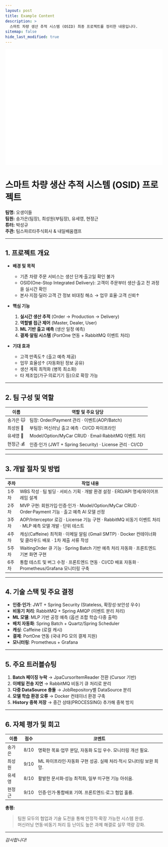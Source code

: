 ```yaml
---
layout: post
title: Example Content
description: >
  스마트 차량 생산 추적 시스템 (OSID) 최종 프로젝트를 정리한 내용입니다.
sitemap: false
hide_last_modified: true
---
```

![오생이들 팀 로고](/assets/img/blog/tim-logo-white.png)
# 스마트 차량 생산 추적 시스템 (OSID) 프로젝트

**팀명:** 오생이들  
**팀원:** 송가은(팀장), 최성원(부팀장), 유세영, 현정근  
**튜터:** 박성규  
**주관:** 팀스파르타주식회사 & 내일배움캠프

---

## 1. 프로젝트 개요

- **배경 및 목적**
  - 기존 차량 주문 서비스는 생산 단계·출고일 확인 불가
  - OSID(One-Stop Integrated Delivery): 고객이 주문부터 생산·출고 전 과정을 실시간 확인
  - 본사·지점·딜러·고객 간 정보 비대칭 해소 → 업무 효율·고객 신뢰↑

- **핵심 기능**
  1. **실시간 생산 추적** (Order → Production → Delivery)
  2. **역할별 접근 제어** (Master, Dealer, User)
  3. **ML 기반 출고 예측** (생산 일정 예측)
  4. **결제·알림 시스템** (PortOne 연동 + RabbitMQ 이벤트 처리)

- **기대 효과**
  - 고객 만족도↑ (출고 예측 제공)
  - 업무 효율성↑ (자동화된 정보 공유)
  - 생산 계획 최적화 (병목 최소화)
  - 타 제조업(가구·의료기기 등)으로 확장 가능

---

## 2. 팀 구성 및 역할

| 이름     | 역할 및 주요 담당                                       |
|--------|---------------------------------------------------|
| 송가은 🐱 | 팀장: Order/Payment 관리 · 이벤트(AOP/Batch)            |
| 최성원 🍄 | 부팀장: 머신러닝 출고 예측 · CI/CD 파이프라인              |
| 유세영 🍔 | Model/Option/MyCar CRUD · Email·RabbitMQ 이벤트 처리 |
| 현정근 💰 | 인증·인가 (JWT + Spring Security) · License 관리 · CI/CD  |

---

## 3. 개발 절차 및 방법

| 주차   | 작업 내용                                                                                                        |
|------|---------------------------------------------------------------------------------------------------------------|
| 1주차  | WBS 작성 · 팀 빌딩 · 서비스 기획 · 개발 환경 설정 · ERD/API 명세/와이어프레임 설계                                         |
| 2주차  | MVP 구현: 회원가입·인증·인가 · Model/Option/MyCar CRUD · Order·Payment 기능 · 출고 예측 AI 모델 선정                     |
| 3주차  | AOP/Interceptor 로깅 · License 기능 구현 · RabbitMQ 비동기 이벤트 처리 · MLP 예측 모델 개발 · 단위 테스트                      |
| 4주차  | 캐싱(Caffeine) 최적화 · 이메일 알림 (Gmail SMTP) · Docker 컨테이너화 및 클라우드 배포 · 1차 제출 서류 작성                  |
| 5주차  | WaitingOrder 큐 기능 · Spring Batch 기반 예측 처리 자동화 · 프론트엔드 기본 화면 구현                                    |
| 6주차  | 통합 테스트 및 버그 수정 · 프론트엔드 연동 · CI/CD 배포 자동화 · Prometheus/Grafana 모니터링 구축                         |

---

## 4. 기술 스택 및 주요 결정

- **인증·인가**: JWT + Spring Security (Stateless, 확장성·보안성 우수)
- **비동기 처리**: RabbitMQ + Spring AMQP (이벤트 분리 처리)
- **ML 모델**: MLP 기반 공정 예측 (옵션 조합 학습·다중 출력)
- **배치 자동화**: Spring Batch + Quartz/Spring Scheduler
- **캐싱**: Caffeine (로컬 캐시)
- **결제**: PortOne 연동 (국내 PG 모의 결제 지원)
- **모니터링**: Prometheus + Grafana

---

## 5. 주요 트러블슈팅

1. **Batch 페이징 누락** → JpaCursorItemReader 전환 (Cursor 기반)
2. **이메일 전송 지연** → RabbitMQ 비동기 큐 처리로 분리
3. **다중 DataSource 충돌** → JobRepository별 DataSource 분리
4. **모델 학습 환경 오류** → Docker 컨테이너 환경 구축
5. **History 중복 저장** → 중간 상태(PROCESSING) 추가해 중복 방지

---

## 6. 자체 평가 및 회고

| 이름   | 점수 | 코멘트                                                         |
|------|----|-------------------------------------------------------------|
| 송가은 | 8/10 | 명확한 목표·업무 분담, 자동화 도입 우수. 모니터링 개선 필요.           |
| 최성원 | 9/10 | ML 파이프라인·자동화 구현 성공. 실패 처리·적시 모니터링 보완 희망.   |
| 유세영 | 8/10 | 활발한 문서화·성능 최적화, 일부 미구현 기능 아쉬움.                  |
| 현정근 | 9/10 | 인증·인가·통합배포 기여. 프론트엔드·로그 협업 훌륭.                    |

**총평:**
> 팀원 모두의 협업과 기술 도전을 통해 안정적·확장 가능한 시스템 완성.  
> 머신러닝 연동·비동기 처리 등 난이도 높은 과제 해결로 실무 역량 강화.

---

*감사합니다!*  
